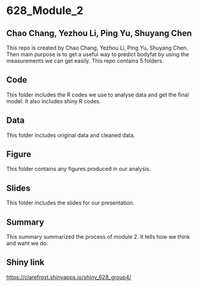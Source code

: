 # 628_Module_2


## Chao Chang, Yezhou Li, Ping Yu, Shuyang Chen

This repo is created by Chao Chang, Yezhou Li, Ping Yu, Shuyang Chen. Then main purpose is to get a useful way to predict bodyfat by using the measurements we can get easily. This repo contains 5 folders.

## Code
This folder includes the R codes we use to analyse data and get the final model. It also includes shiny R codes.

## Data
This folder includes original data and cleaned data.

## Figure
This folder contains any figures produced in our analysis.

## Slides
This folder includes the slides for our presentation.

## Summary
This summary summarized the process of module 2. It tells how we think and waht we do.

## Shiny link
https://clarefrost.shinyapps.io/shiny_628_group4/
